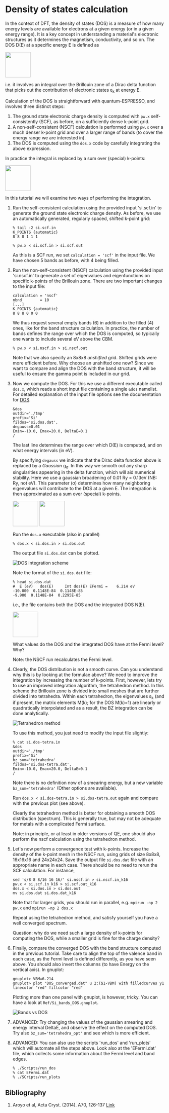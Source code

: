 # Density of states calculation
In the context of DFT, the density of states (DOS) is a measure of how many energy levels are available for electrons at a given energy (or in a given energy range). It is a key concept in understanding a material's electronic structures as it determines the magnetism, conductivity, and so on. The DOS D(E) at a specific energy E is defined as

<img src="Ref/DOS_equation.png" height="80"/>

<!-- ![DOS equation](Ref/DOS_equation.png?raw=true "DOS equation") -->

i.e. it involves an integral over the Brillouin zone of a Dirac delta function that picks out the contribution of electronic states ε<sub>k</sub> at energy E. 

Calculation of the DOS is straightforward with quantum-ESPRESSO, and involves three distinct steps: 
1. The ground state electronic charge density is computed with `pw.x` self-consistently (SCF), as before, on a sufficiently dense k-point grid. 
2. A non-self-consistent (NSCF) calculation is performed using `pw.x` over a much denser k-point grid and over a larger range of bands (to cover the energy range we are interested in). 
3. The DOS is computed using the `dos.x` code by carefully integrating the above expression. 

In practice the integral is replaced by a sum over (special) k-points:

<img src="Ref/DOS_qe_sum.png" height="80"/>
<!-- ![DOS as a sum](Ref/DOS_qe_sum.png?raw=true "DOS as a sum") -->

In this tutorial we will examine two ways of performing the integration.

  1. Run the self-consistent calculation using the provided input 'si.scf.in' to generate the ground state electronic charge density. As before, we use an automatically 
  generated, regularly spaced, shifted k-point grid:
      ```
      % tail -2 si.scf.in 
      K_POINTS {automatic}
      8 8 8 1 1 1

      % pw.x < si.scf.in > si.scf.out
      ```
      As this is a SCF run, we set `calculation = 'scf'` in the input file.
      We have chosen 5 bands as before, with 4 being filled.

  2.  Run the non-self-consistent (NSCF) calculation using the provided input 'si.nscf.in' to generate a set of eigenvalues and eigenfunctions on specific k-points of the Brillouin zone. There are two important changes to the input file:
      ```
      calculation = 'nscf'
      nbnd        = 10
      [...] 
      K_POINTS {automatic}
      8 8 8 0 0 0
      ```
      We thus request several empty bands (6) in addition to the filled (4) ones, like for the band structure calculation. In practice, the number of bands defines the range over which the DOS is computed, so typically one wants to include several eV above the CBM. 
      ```
      % pw.x < si.nscf.in > si.nscf.out
      ```
      Note that we also specify an 8x8x8 _unshifted_ grid. Shifted grids were more efficient before. Why choose an unshifted one now?
      Since we want to compare and align the DOS with the band structure, it will be useful to ensure the gamma point is included in our grid.
  
  3.  Now we compute the DOS. For this we use a different executable called `dos.x`, which reads a short input file containing a single `&dos` namelist. For detailed explanation of the input file options see the documentation for [DOS](http://https://www.quantum-espresso.org/Doc/INPUT_DOS.html). 
      ```
      &dos
      outdir='./tmp'
      prefix='Si'
      fildos='si.dos.dat',
      degauss=0.01
      Emin=-10.0, Emax=20.0, DeltaE=0.1
      /
      ```
      The last line determines the range over which D(E) is computed, and on what energy intervals (in eV).
      
      By specifying `degauss` we indicate that the Dirac delta function above is replaced by a _Gaussian_ g<sub>σ</sub>. In this way we smooth out any sharp singularities appearing in the delta function, which will aid numerical stability. Here we use a gaussian broadening of 0.01 Ry = 0.13eV (NB: Ry, not eV). This parameter (σ) determines how many neighboring eigenvalues will contribute to the DOS at a given E. The integration is then approximated as a sum over (special) k-points.  

      <img src="Ref/DOS_gaussian_short.png" height="80"/>
      <img src="Ref/DOS_gaussian.png" height="80"/>
      
      Run the `dos.x` executable (also in parallel)
      ```
      % dos.x < si.dos.in > si.dos.out
      ```
      The output file `si.dos.dat` can be plotted.

      ![DOS integration scheme](Ref/DOS-comparison.png?raw=true "DOS integration scheme")

      Note the format of the `si.dos.dat` file:
      ```
      % head si.dos.dat 
      #  E (eV)   dos(E)     Int dos(E) EFermi =    6.214 eV
      -10.000  0.1148E-84  0.1148E-85
      -9.900  0.1148E-84  0.2295E-85
      ```
      i.e., the file contains both the DOS and the integrated DOS N(E).

      <img src="Ref/intdos_equation.png" height="80"/>

      What values do the DOS and the integrated DOS have at the Fermi level? Why?

      Note: the NSCF run recalculates the Fermi level.



  5.  Clearly, the DOS distribution is not a smooth curve. Can you understand why this is by looking at the formulae above? We need to improve the integration by increasing the number of k-points. First, however, lets try to use an improved integration algorithm, the tetrahedron method. In this scheme the Brillouin zone is divided into small meshes that are further divided into tetrahedra. Within each tetrahedron, the eigenvalues ε<sub>k</sub> (and if present, the matrix elements M(k); for the DOS M(k)=1) are linearly or quadratically interpolated and as a result, the BZ integration can be done analytically. 

      ![Tetrahedron method](Ref/tetra.png?raw=true "Tetrahedron method")

      To use this method, you just need to modify the input file slightly:
      ```
      % cat si.dos-tetra.in
      &dos
      outdir='./tmp'
      prefix='Si'
      bz_sum='tetrahedra'
      fildos='si.dos-tetra.dat',
      Emin=-10.0, Emax=20.0, DeltaE=0.1
      /
      ```
      
      Note there is no definition now of a smearing energy, but a new variable `bz_sum='tetrahedra'` (Other options are available). 
      
      Run `dos.x < si.dos-tetra.in > si.dos-tetra.out` again and compare with the previous plot (see above). 

      Clearly the tetrahedron method is better for obtaining a smooth DOS distribution (spectrum). This is generally true, but may not be adequate for metals with a complicated Fermi surface.

      Note: in principle, or at least in older versions of QE, one should also perform the nscf calculation using the tetrahedron method.
 
  6.  Let's now perform a convergence test with k-points. Increase the density of the k-point mesh in the NSCF run, using grids of size 8x8x8, 16x16x16 and 24x24x24. Save the output file `si.dos.dat` file with an appropriate name in each case. There should be no need to rerun the SCF calculation. For instance,
      ```
      sed 's/8 8 8/16 16 16/' si.nscf.in > si.nscf.in_k16
      pw.x < si.scf.in_k16 > si.scf.out_k16
      dos.x < si.dos.in > si.dos.out
      mv si.dos.dat si.dos.dat_k16
      ```
      Note that for larger grids, you should run in parallel, e.g. `mpirun -np 2 pw.x` and `mpirun -np 2 dos.x`  

      Repeat using the tetrahedron method, and satisfy yourself you have a well converged spectrum.

      Question: why do we need such a large density of k-points for computing the DOS, while a smaller grid is fine for the charge density?

  7.  Finally, compare the converged DOS with the band structure computed in the previous tutorial. Take care to align the top of the valence band in each case, as the Fermi level is defined differently, as you have seen above. You should also invert the columns (to have Energy on the vertical axis). In gnuplot:
      
      ```
      gnuplot> VBM=6.214
      gnuplot> plot "DOS_converged.dat" u 2:($1-VBM) with filledcurves y1 linecolor "red" fillcolor "red"
      ```
      Plotting more than one panel with gnuplot, is however, tricky. You can have a look at `Ref/Si_bands_DOS.gnuplot`.   

      ![Bands vs DOS](Ref/Sibands_DOS.png?raw=true "Bands vs DOS")
  

  8. ADVANCED: Try changing the values of the gaussian smearing and energy interval DeltaE, and observe the effect on the computed DOS. Try also `bz_sum='tetrahedra_opt'` and see which is more efficient.
      
  9. ADVANCED: You can also use the scripts 'run_dos' and 'run_plots' which will automate all the steps above. Look also at the 'EFermi.dat' file, which collects some information about the Fermi level and band edges. 
      ```
      % ./Scripts/run_dos
      % cat EFermi.dat
      % ./SCripts/run_plots
      ```
## Bibliography
1.  Aroyo et al, Acta Cryst. (2014). A70, 126-137 [Link](https://doi.org/10.1107/S205327331303091X)
